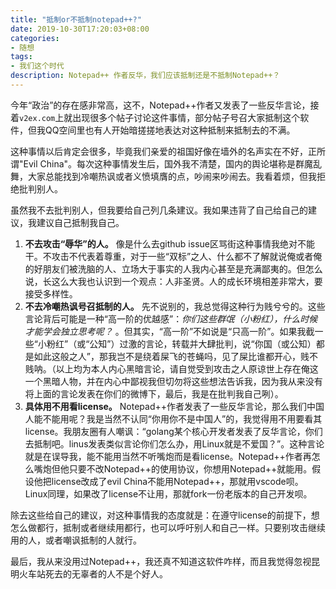 ```yaml
---
title: "抵制or不抵制notepad++?"
date: 2019-10-30T17:20:03+08:00
categories:
- 随想
tags:
- 我们这个时代
description: Notepad++ 作者反华，我们应该抵制还是不抵制Notepad++？
---
```


今年“政治”的存在感非常高，这不，Notepad++作者又发表了一些反华言论，接着`v2ex.com`上就出现很多个帖子讨论这件事情，部分帖子号召大家抵制这个软件，但我QQ空间里也有人开始暗搓搓地表达对这种抵制来抵制去的不满。

这种事情以后肯定会很多，毕竟我们亲爱的祖国好像在墙外的名声实在不好，正所谓"Evil China"。每次这种事情发生后，国外我不清楚，国内的舆论堪称是群魔乱舞，大家总能找到冷嘲热讽或者义愤填膺的点，吵闹来吵闹去。我看着烦，但我拒绝批判别人。

虽然我不去批判别人，但我要给自己列几条建议。我如果违背了自己给自己的建议，我建议自己抵制我自己。

1. **不去攻击“辱华”的人。** 像是什么去github issue区骂街这种事情我绝对不能干。不攻击不代表着尊重，对于一些“双标”之人、什么都不了解就说俺或者俺的好朋友们被洗脑的人、立场大于事实的人我内心甚至是充满鄙夷的。但怎么说，长这么大我也认识到一个观点：人非圣贤。人的成长环境相差非常大，要接受多样性。
2. **不去冷嘲热讽号召抵制的人。** 先不说别的，我总觉得这种行为贱兮兮的。这些言论背后可能是一种“高一阶的优越感”：*你们这些群氓（小粉红），什么时候才能学会独立思考呢？* 。但其实，“高一阶”不如说是“只高一阶”。如果我截一些“小粉红”（或“公知”）过激的言论，转载并大肆批判，说“你国（或公知）都是如此这般之人”，那我岂不是绕着屎飞的苍蝇吗，见了屎比谁都开心，贱不贱呐。（以上均为本人内心黑暗言论，请自觉受到攻击之人原谅世上存在俺这一个黑暗人物，并在内心中鄙视我但切勿将这些想法告诉我，因为我从来没有将上面的言论发表在你们的微博下，最后，我是在批判我自己咧）。
3. **具体用不用看license。** Notepad++作者发表了一些反华言论，那么我们中国人能不能用呢？我是当然不认同“你用你不是中国人”的，我觉得用不用要看其license。我朋友圈有人嘲讽：“golang某个核心开发者发表了反华言论，你们去抵制吧。linus发表类似言论你们怎么办，用Linux就是不爱国？”。这种言论就是在误导我，能不能用当然不听嘴炮而是看license。Notepad++作者再怎么嘴炮但他只要不改Notepad++的使用协议，你想用Notepad++就能用。假设他把license改成了evil China不能用Notepad++，那就用vscode呗。Linux同理，如果改了license不让用，那就fork一份老版本的自己开发呗。

除去这些给自己的建议，对这种事情我的态度就是：在遵守license的前提下，想怎么做都行，抵制或者继续用都行，也可以呼吁别人和自己一样。只要别攻击继续用的人，或者嘲讽抵制的人就行。

最后，我从来没用过Notepad++，我还真不知道这软件咋样，而且我觉得忽视昆明火车站死去的无辜者的人不是个好人。